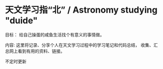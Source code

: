 # 天文学习指“北” / Astronomy studying "duide"

目标：
给自己操蛋的咸鱼生活找个有意义的事情做。

内容:
这里将记录、分享个人在天文学习过程中的学习笔记和代码总结，
收集、汇总网上看到有用的资料、链接。

不定时更新
